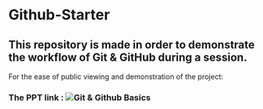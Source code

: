 # Github-Starter

## This repository is made in order to demonstrate the workflow of Git & GitHub during a session. 

For the ease of public viewing and demonstration of the project:

### The PPT link : ![Git & Github Basics](https://www.canva.com/design/DAEhPVrHDT8/0pp_IDW2N1Ju8Z2LYmLiug/view?utm_content=DAEhPVrHDT8&utm_campaign=designshare&utm_medium=link&utm_source=publishsharelink)
